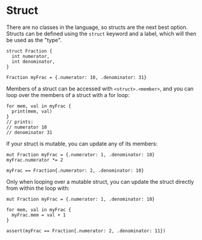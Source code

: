 # Struct

There are no classes in the language, so structs are the next best option. Structs can be defined using the `struct` keyword and a label, which will then be used as the "type".

```nc
struct Fraction {
  int numerator,
  int denominator,
}

Fraction myFrac = {.numerator: 10, .denominator: 31}
```

Members of a struct can be accessed with `<struct>.<member>`, and you can loop over the members of a struct with a for loop:

```nc
for mem, val in myFrac {
  print(mem, val)
}
// prints:
// numerator 10
// denominator 31
```

If your struct is mutable, you can update any of its members:

```nc
mut Fraction myFrac = {.numerator: 1, .denominator: 10}
myFrac.numerator *= 2

myFrac == Fraction{.numerator: 2, .denominator: 10}
```

Only when looping over a mutable struct, you can update the struct directly from within the loop with:

```nc
mut Fraction myFrac = {.numerator: 1, .denominator: 10}

for mem, val in myFrac {
  myFrac.mem = val + 1
}

assert(myFrac == Fraction{.numerator: 2, .denominator: 11})
```
